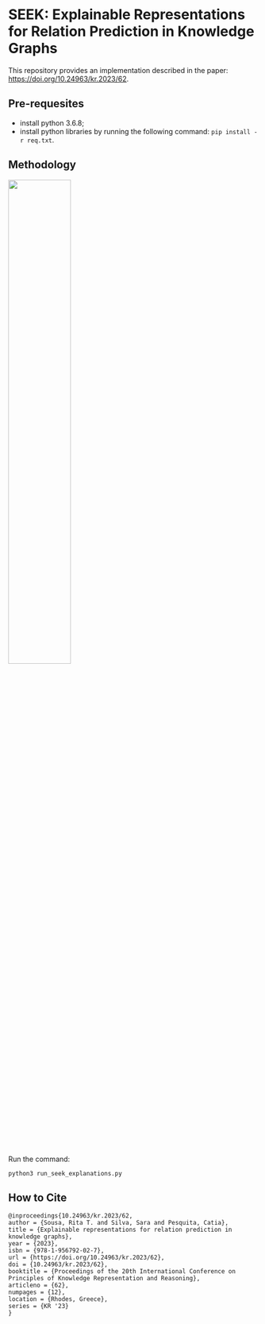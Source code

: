 # SEEK: Explainable Representations for Relation Prediction in Knowledge Graphs

This repository provides an implementation described in the paper: https://doi.org/10.24963/kr.2023/62.

## Pre-requesites
* install python 3.6.8;
* install python libraries by running the following command:  ```pip install -r req.txt```.

## Methodology

<img src="https://github.com/liseda-lab/seek/blob/main/methodology.png" width="50%"/>

Run the command:
```
python3 run_seek_explanations.py
```

## How to Cite

```
@inproceedings{10.24963/kr.2023/62,
author = {Sousa, Rita T. and Silva, Sara and Pesquita, Catia},
title = {Explainable representations for relation prediction in knowledge graphs},
year = {2023},
isbn = {978-1-956792-02-7},
url = {https://doi.org/10.24963/kr.2023/62},
doi = {10.24963/kr.2023/62},
booktitle = {Proceedings of the 20th International Conference on Principles of Knowledge Representation and Reasoning},
articleno = {62},
numpages = {12},
location = {Rhodes, Greece},
series = {KR '23}
}
```
